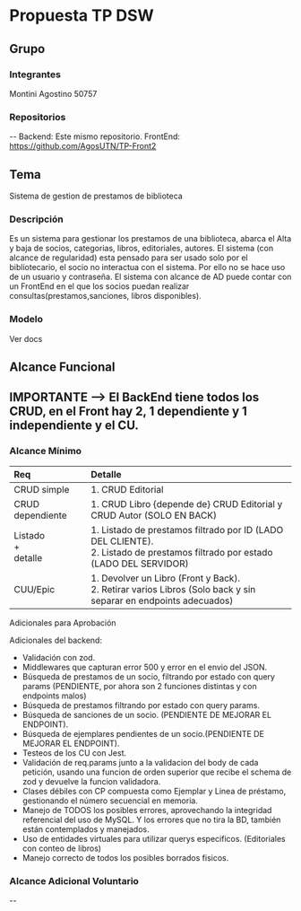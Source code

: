 # Propuesta TP DSW

## Grupo
### Integrantes
Montini Agostino 50757


### Repositorios
--
Backend: Este mismo repositorio.
FrontEnd: https://github.com/AgosUTN/TP-Front2


## Tema
Sistema de gestion de prestamos de biblioteca
### Descripción
Es un sistema para gestionar los prestamos de una biblioteca, abarca el Alta y baja de socios, categorias, libros, editoriales, autores. 
El sistema (con alcance de regularidad) esta pensado para ser usado solo por el bibliotecario, el socio no interactua con el sistema.
Por ello no se hace uso de un usuario y contraseña. El sistema con alcance de AD puede contar con un FrontEnd en el que los socios puedan realizar consultas(prestamos,sanciones, libros disponibles).

### Modelo
Ver docs

## Alcance Funcional 

## IMPORTANTE --> El BackEnd tiene todos los CRUD, en el Front hay 2, 1 dependiente y 1 independiente y el CU.

### Alcance Mínimo

|Req|Detalle|
|:-|:-|
|CRUD simple|1. CRUD Editorial<br>|
|CRUD dependiente|1. CRUD Libro {depende de} CRUD Editorial y CRUD Autor (SOLO EN BACK)<br>|
|Listado<br>+<br>detalle| 1. Listado de prestamos filtrado por ID (LADO DEL CLIENTE).<br> 2. Listado de prestamos filtrado por estado (LADO DEL SERVIDOR)|
|CUU/Epic|1. Devolver un Libro (Front y Back).<br>2. Retirar varios Libros (Solo back y sin separar en endpoints adecuados)|

Adicionales para Aprobación

Adicionales del backend:

- Validación con zod.
- Middlewares que capturan error 500 y error en el envio del JSON.
- Búsqueda de prestamos de un socio, filtrando por estado con query params (PENDIENTE, por ahora son 2 funciones distintas y con endpoints malos) 
- Búsqueda de prestamos filtrando por estado con query params.
- Búsqueda de sanciones de un socio. (PENDIENTE DE MEJORAR EL ENDPOINT).
- Búsqueda de ejemplares pendientes de un socio.(PENDIENTE DE MEJORAR EL ENDPOINT).
- Testeos de los CU con Jest.
- Validación de req.params junto a la validacion del body de cada petición, usando una funcion de orden superior que recibe el schema de zod y devuelve la funcion validadora.
- Clases débiles con CP compuesta como Ejemplar y Linea de préstamo, gestionando el número secuencial en memoria.
- Manejo de TODOS los posibles errores, aprovechando la integridad referencial del uso de MySQL. Y los errores que no tira la BD, también están contemplados y manejados.
- Uso de entidades virtuales para utilizar querys especificos. (Editoriales con conteo de libros)
- Manejo correcto de todos los posibles borrados fisicos. 


### Alcance Adicional Voluntario

-- 

